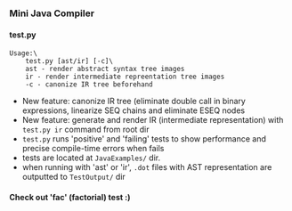 ### Mini Java Compiler ###

#### test.py 

```
Usage:\
    test.py [ast/ir] [-c]\
    ast - render abstract syntax tree images
    ir - render intermediate repreentation tree images
    -c - canonize IR tree beforehand
```

* New feature: canonize IR tree (eliminate double call in binary expressions, linearize SEQ chains and eliminate ESEQ nodes
* New feature: generate and render IR (intermediate representation) with `test.py ir` command from root dir
* `test.py` runs 'positive' and 'failing' tests to show performance and precise compile-time errors when fails
* tests are located at `JavaExamples/` dir.
* when running with 'ast' or 'ir', `.dot` files with AST representation are outputted to `TestOutput/` dir

#### Check out 'fac' (factorial) test :)
